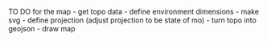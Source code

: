 TO DO
for the map
    - get topo data
    - define environment dimensions
    - make svg
    - define projection (adjust projection to be state of mo)
    - turn topo into geojson
    - draw map 